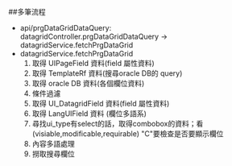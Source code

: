 ##多筆流程
- api/prgDataGridDataQuery:  
    datagridController.prgDataGridDataQuery -> datagridService.fetchPrgDataGrid
- datagridService.fetchPrgDataGrid
    1. 取得 UIPageField 資料(field 屬性資料)
    2. 取得 TemplateRf 資料(搜尋oracle DB的 query)
    3. 取得 oracle DB 資料(各個欄位資料)
    4. 條件過濾
    5. 取得 UI_DatagridField 資料(field 屬性資料)
    6. 取得 LangUIField 資料 (欄位多語系)
    7. 尋找ui_type有select的話，取得combobox的資料；看(visiable,modificable,requirable) "C"要檢查是否要顯示欄位
    8. 內容多語處理
    9. 撈取搜尋欄位